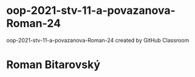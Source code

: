 # oop-2021-stv-11-a-povazanova-Roman-24
oop-2021-stv-11-a-povazanova-Roman-24 created by GitHub Classroom

# Roman Bitarovský
